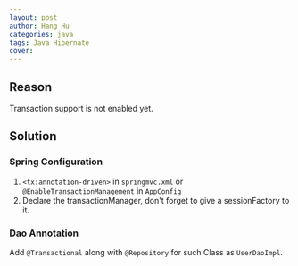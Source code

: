 ```yaml
---
layout: post
author: Hang Hu
categories: java
tags: Java Hibernate 
cover: 
---
```


## Reason

Transaction support is not enabled yet.
## Solution

### Spring Configuration

1. `<tx:annotation-driven>` in `springmvc.xml` or `@EnableTransactionManagement` in `AppConfig`
2. Declare the transactionManager, don't forget to give a sessionFactory to it.
### Dao Annotation

Add `@Transactional` along with `@Repository` for such Class as `UserDaoImpl`.


